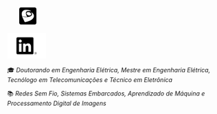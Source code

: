 &emsp;&emsp;[<img src="https://raw.githubusercontent.com/ferreirad08/ferreirad08/main/lattes-square.svg" width="40">](http://lattes.cnpq.br/3863655668683045)

[<img src="https://raw.githubusercontent.com/ferreirad08/ferreirad08/main/LinkedIn-Icon-Black-Logo.wine.svg" width="90">](https://www.linkedin.com/in/david-f-3a918ba5)

:mortar_board: _Doutorando em Engenharia Elétrica, Mestre em Engenharia Elétrica, Tecnólogo em Telecomunicações e Técnico em Eletrônica_

:books: _Redes Sem Fio, Sistemas Embarcados, Aprendizado de Máquina e Processamento Digital de Imagens_
